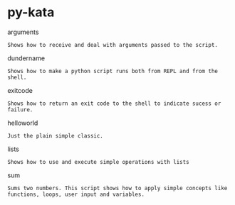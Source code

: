 # py-kata

arguments

    Shows how to receive and deal with arguments passed to the script.

dundername

    Shows how to make a python script runs both from REPL and from the shell.

exitcode

    Shows how to return an exit code to the shell to indicate sucess or failure.

helloworld

    Just the plain simple classic.

lists

    Shows how to use and execute simple operations with lists

sum

    Sums two numbers. This script shows how to apply simple concepts like functions, loops, user input and variables.